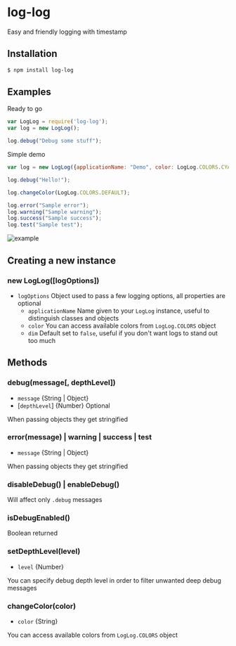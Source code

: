 # log-log
Easy and friendly logging with timestamp

## Installation
```bash
$ npm install log-log
```

## Examples
Ready to go
```js
var LogLog = require('log-log');
var log = new LogLog();

log.debug("Debug some stuff");
```
Simple demo
```js
var log = new LogLog({applicationName: "Demo", color: LogLog.COLORS.CYAN});

log.debug("Hello!");

log.changeColor(LogLog.COLORS.DEFAULT);

log.error("Sample error");
log.warning("Sample warning");
log.success("Sample success");
log.test("Sample test");
```
![example](https://i.gyazo.com/a3cca4a6edba039d375aee36b58dcdc5.png)

## Creating a new instance
### new LogLog([logOptions])
 * `logOptions` Object used to pass a few logging options, all properties are optional
    * `applicationName` Name given to your `LogLog` instance, useful to distinguish classes and objects
    * `color` You can access available colors from `LogLog.COLORS` object
    * `dim` Default set to `false`, useful if you don't want logs to stand out too much

## Methods
### debug(message[, depthLevel])
 * `message` {String | Object}
 * [`depthLevel`] {Number} Optional

When passing objects they get stringified

### error(message) | warning | success | test
 * `message` {String | Object}

When passing objects they get stringified

### disableDebug() | enableDebug()
Will affect only `.debug` messages

### isDebugEnabled()
Boolean returned

### setDepthLevel(level)
 * `level` {Number}

You can specify debug depth level in order to filter unwanted deep debug messages

### changeColor(color)
 * `color` {String}

You can access available colors from `LogLog.COLORS` object